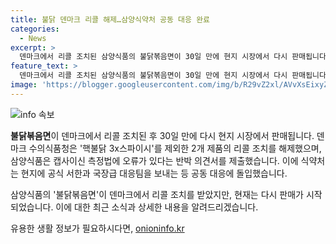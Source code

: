 ```yaml
---
title: 불닭 덴마크 리콜 해제…삼양식약처 공동 대응 완료
categories:
  - News
excerpt: >
  덴마크에서 리콜 조치된 삼양식품의 불닭볶음면이 30일 만에 현지 시장에서 다시 판매됩니다. 덴마크 수의식품청은 핵불닭 3x스파이시를 제외한 2개 제품의 리콜 조치를 해제했는데, 삼양식품은 캡사이신 측정법 오류 반박하고, 식약처는 대응 조치를 취했습니다. SBS Biz는 제보를 기다리고 있습니다. [자세히 보기]
feature_text: >
  덴마크에서 리콜 조치된 삼양식품의 불닭볶음면이 30일 만에 현지 시장에서 다시 판매됩니다. 덴마크 수의식품청은 핵불닭 3x스파이시를 제외한 2개 제품의 리콜 조치를 해제했는데, 삼양식품은 캡사이신 측정법 오류 반박하고, 식약처는 대응 조치를 취했습니다. SBS Biz는 제보를 기다리고 있습니다. [자세히 보기]
image: 'https://blogger.googleusercontent.com/img/b/R29vZ2xl/AVvXsEixyZcFfHzMRdzZMjFBmAUKJYCLCGyLL1o632UiGVXcaFdKo_bkvkuCioo0uUKlGfBVcT3P84aROyZIXSBEx3Aw5nCQ3pTgDom1WDC4m8eifvWiAmWEEVb4x6G_l8C0QH225ldMjyaFvpxGEBGNO37VmDTDMHGhJPq73UglMfDca1-0aw/s1600/blogspot.png'
---
```


<p><img src="https://blogger.googleusercontent.com/img/b/R29vZ2xl/AVvXsEixyZcFfHzMRdzZMjFBmAUKJYCLCGyLL1o632UiGVXcaFdKo_bkvkuCioo0uUKlGfBVcT3P84aROyZIXSBEx3Aw5nCQ3pTgDom1WDC4m8eifvWiAmWEEVb4x6G_l8C0QH225ldMjyaFvpxGEBGNO37VmDTDMHGhJPq73UglMfDca1-0aw/s1600/blogspot.png" alt="info 속보" /></p>

<p><b>불닭볶음면</b>이 덴마크에서 리콜 조치된 후 30일 만에 다시 현지 시장에서 판매됩니다. 덴마크 수의식품청은 '핵불닭 3x스파이시'를 제외한 2개 제품의 리콜 조치를 해제했으며, 삼양식품은 캡사이신 측정법에 오류가 있다는 반박 의견서를 제출했습니다. 이에 식약처는 현지에 공식 서한과 국장급 대응팀을 보내는 등 공동 대응에 돌입했습니다.</p>

<p>삼양식품의 '불닭볶음면'이 덴마크에서 리콜 조치를 받았지만, 현재는 다시 판매가 시작되었습니다. 이에 대한 최근 소식과 상세한 내용을 알려드리겠습니다.</p>
유용한 생활 정보가 필요하시다면, <a href="https://onioninfo.kr" rel="dofollow">onioninfo.kr</a>


